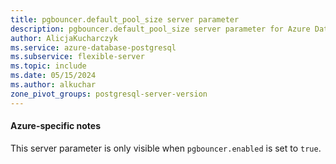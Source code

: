 ```yaml
---
title: pgbouncer.default_pool_size server parameter
description: pgbouncer.default_pool_size server parameter for Azure Database for PostgreSQL - Flexible Server.
author: AlicjaKucharczyk
ms.service: azure-database-postgresql
ms.subservice: flexible-server
ms.topic: include
ms.date: 05/15/2024
ms.author: alkuchar
zone_pivot_groups: postgresql-server-version
---
```

#### Azure-specific notes

This server parameter is only visible when `pgbouncer.enabled` is set to `true`.